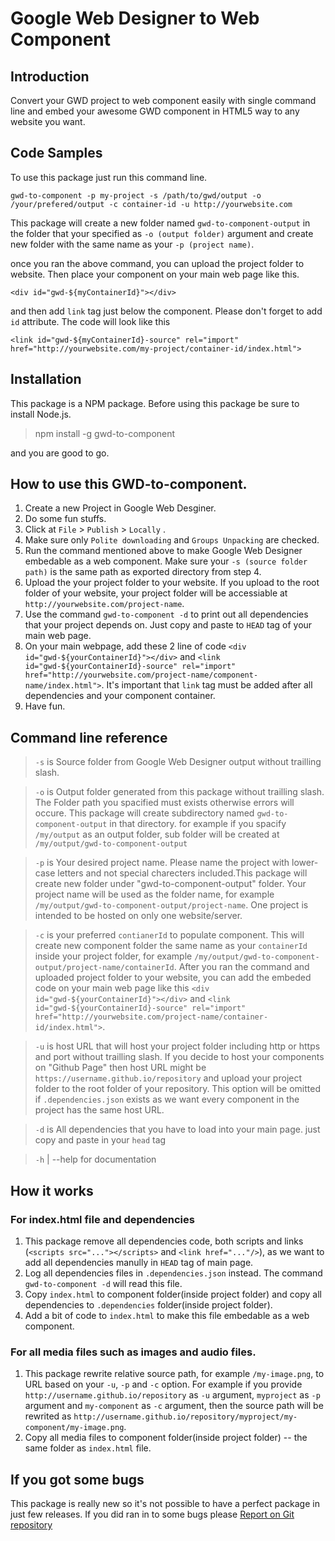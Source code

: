 # Google Web Designer to Web Component

## Introduction

Convert your GWD project to web component easily with single command line and embed your awesome GWD component in HTML5 way  to any website you want.

## Code Samples

To use this package just run this command line.

`
	gwd-to-component -p my-project -s /path/to/gwd/output -o /your/prefered/output -c container-id -u http://yourwebsite.com
`

This package will create a new folder named `gwd-to-component-output` in the folder that your specified as `-o (output folder)` argument and create new folder with the same name as your `-p (project name)`.

once you ran the above command, you can upload the project folder to website. Then place your component on your main web page like this.

`<div id="gwd-${myContainerId}"></div>`

and then add `link` tag just below the component. Please don't forget to add `id` attribute. The code will look like this

`<link id="gwd-${myContainerId}-source" rel="import" href="http://yourwebsite.com/my-project/container-id/index.html">`

## Installation

This package is a NPM package. Before using this package be sure to install Node.js. 

> npm install -g gwd-to-component

and you are good to go.

## How to use this GWD-to-component.

1. Create a new Project in Google Web Desginer.
2. Do some fun stuffs.
3. Click at `File` > `Publish` > `Locally` .
4. Make sure only `Polite downloading` and `Groups Unpacking` are checked.
5. Run the command mentioned above to make Google Web Designer embedable as a web component. Make sure your `-s (source folder path)` is the same path as exported directory from step 4.
6. Upload the your project folder to your website. If you upload to the root folder of your website, your project folder will be accessiable at `http://yourwebsite.com/project-name`.
7. Use the command `gwd-to-component -d` to print out all dependencies that your project depends on. Just copy and paste to `HEAD` tag of your main web page.
8. On your main webpage, add these 2 line of code `<div id="gwd-${yourContainerId}"></div>` and `<link id="gwd-${yourContainerId}-source" rel="import" href="http://yourwebsite.com/project-name/component-name/index.html">`. It's important that `link` tag must be added after all dependencies and your component container.
9. Have fun.

## Command line reference

> `-s` is Source folder from Google Web Designer output without trailling slash.

> `-o`  is Output folder generated from this package without trailling slash. The Folder path you spacified must exists otherwise errors will occure. This package will create subdirectory named `gwd-to-component-output` in that directory. for example if you spacify `/my/output` as an output folder, sub folder will be created at `/my/output/gwd-to-component-output`

> `-p`  is Your desired project name. Please name the project with lower-case letters and not special charecters included.This package will create new folder under "gwd-to-component-output" folder. Your project name will be used as the folder name, for example `/my/output/gwd-to-component-output/project-name`. One project is intended to be hosted on only one website/server.

> `-c` is your preferred `contianerId` to populate component. This will create new component folder the same name as your `containerId` inside your project folder, for example `/my/output/gwd-to-component-output/project-name/containerId`. After you ran the command and uploaded project folder to your website, you can add the embeded code on your main web page like this `<div id="gwd-${yourContainerId}"></div>` and `<link id="gwd-${yourContainerId}-source" rel="import" href="http://yourwebsite.com/project-name/container-id/index.html">`.

> `-u` is host URL that will host your project folder including http or https and port without trailling slash. If you decide to host your components on "Github Page" then host URL might be `https://username.github.io/repository` and upload your project folder to the root folder of your repository. This option will be omitted if `.dependencies.json` exists as we want every component in the project has the same host URL.

> `-d` is All dependencies that you have to load into your main page. just copy and paste in your `head` tag

> `-h` | --help for documentation

## How it works
### For index.html file and dependencies
1. This package remove all dependencies code, both scripts and links (`<scripts src="..."></scripts>` and `<link href="..."/>`), as we want to add all dependencies manully in `HEAD` tag of main page.
2. Log all dependencies files in `.dependencies.json` instead. The command `gwd-to-component -d` will read this file.
3. Copy `index.html` to component folder(inside project folder) and copy all dependencies to `.dependencies` folder(inside project folder).
4. Add a bit of code to `index.html` to make this file embedable as a web component.
### For all media files such as images and audio files.
1. This package rewrite relative source path, for example `/my-image.png`, to URL based on your `-u`, `-p` and `-c` option. For example if you provide `http://username.github.io/repository` as `-u` argument, `myproject` as `-p` argument and `my-component` as `-c` argument, then the source path will be rewrited as `http://username.github.io/repository/myproject/my-component/my-image.png`.
2. Copy all media files to component folder(inside project folder) -- the same folder as `index.html` file.


## If you got some bugs
This package is really new so it's not possible to have a perfect package in just few releases. If you did ran in to some bugs please [Report on Git repository](https://github.com/aptarmy/gwd-to-component/issues)